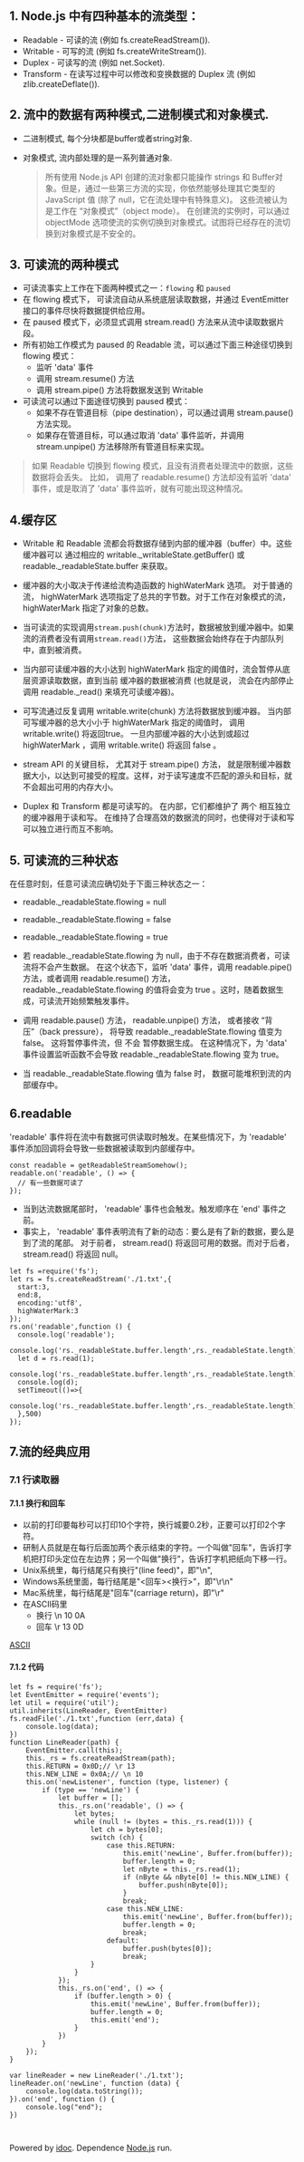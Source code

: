 ## 1\. Node.js 中有四种基本的流类型：

-   Readable - 可读的流 (例如 fs.createReadStream()).
-   Writable - 可写的流 (例如 fs.createWriteStream()).
-   Duplex - 可读写的流 (例如 net.Socket).
-   Transform - 在读写过程中可以修改和变换数据的 Duplex 流 (例如 zlib.createDeflate()).

## 2\. 流中的数据有两种模式,二进制模式和对象模式.

-   二进制模式, 每个分块都是buffer或者string对象.
-   对象模式, 流内部处理的是一系列普通对象.
    
    > 所有使用 Node.js API 创建的流对象都只能操作 strings 和 Buffer对象。但是，通过一些第三方流的实现，你依然能够处理其它类型的 JavaScript 值 (除了 null，它在流处理中有特殊意义)。 这些流被认为是工作在 “对象模式”（object mode）。 在创建流的实例时，可以通过 objectMode 选项使流的实例切换到对象模式。试图将已经存在的流切换到对象模式是不安全的。
    

## 3\. 可读流的两种模式

-   可读流事实上工作在下面两种模式之一：`flowing` 和 `paused`
-   在 flowing 模式下， 可读流自动从系统底层读取数据，并通过 EventEmitter 接口的事件尽快将数据提供给应用。
-   在 paused 模式下，必须显式调用 stream.read() 方法来从流中读取数据片段。
-   所有初始工作模式为 paused 的 Readable 流，可以通过下面三种途径切换到 flowing 模式：
    -   监听 'data' 事件
    -   调用 stream.resume() 方法
    -   调用 stream.pipe() 方法将数据发送到 Writable
-   可读流可以通过下面途径切换到 paused 模式：
    -   如果不存在管道目标（pipe destination），可以通过调用 stream.pause() 方法实现。
    -   如果存在管道目标，可以通过取消 'data' 事件监听，并调用 stream.unpipe() 方法移除所有管道目标来实现。

> 如果 Readable 切换到 flowing 模式，且没有消费者处理流中的数据，这些数据将会丢失。 比如， 调用了 readable.resume() 方法却没有监听 'data' 事件，或是取消了 'data' 事件监听，就有可能出现这种情况。

## 4.缓存区

-   Writable 和 Readable 流都会将数据存储到内部的缓冲器（buffer）中。这些缓冲器可以 通过相应的 writable.\_writableState.getBuffer() 或 readable.\_readableState.buffer 来获取。
    
-   缓冲器的大小取决于传递给流构造函数的 highWaterMark 选项。 对于普通的流， highWaterMark 选项指定了总共的字节数。对于工作在对象模式的流， highWaterMark 指定了对象的总数。
    
-   当可读流的实现调用`stream.push(chunk)`方法时，数据被放到缓冲器中。如果流的消费者没有调用`stream.read()`方法， 这些数据会始终存在于内部队列中，直到被消费。
    
-   当内部可读缓冲器的大小达到 highWaterMark 指定的阈值时，流会暂停从底层资源读取数据，直到当前 缓冲器的数据被消费 (也就是说， 流会在内部停止调用 readable.\_read() 来填充可读缓冲器)。
    
-   可写流通过反复调用 writable.write(chunk) 方法将数据放到缓冲器。 当内部可写缓冲器的总大小小于 highWaterMark 指定的阈值时， 调用 writable.write() 将返回true。 一旦内部缓冲器的大小达到或超过 highWaterMark ，调用 writable.write() 将返回 false 。
    
-   stream API 的关键目标， 尤其对于 stream.pipe() 方法， 就是限制缓冲器数据大小，以达到可接受的程度。这样，对于读写速度不匹配的源头和目标，就不会超出可用的内存大小。
    
-   Duplex 和 Transform 都是可读写的。 在内部，它们都维护了 两个 相互独立的缓冲器用于读和写。 在维持了合理高效的数据流的同时，也使得对于读和写可以独立进行而互不影响。
    

## 5\. 可读流的三种状态

在任意时刻，任意可读流应确切处于下面三种状态之一：

-   readable.\_readableState.flowing = null
-   readable.\_readableState.flowing = false
-   readable.\_readableState.flowing = true
    
-   若 readable.\_readableState.flowing 为 null，由于不存在数据消费者，可读流将不会产生数据。 在这个状态下，监听 'data' 事件，调用 readable.pipe() 方法，或者调用 readable.resume() 方法， readable.\_readableState.flowing 的值将会变为 true 。这时，随着数据生成，可读流开始频繁触发事件。
    
-   调用 readable.pause() 方法， readable.unpipe() 方法， 或者接收 “背压”（back pressure）， 将导致 readable.\_readableState.flowing 值变为 false。 这将暂停事件流，但 不会 暂停数据生成。 在这种情况下，为 'data' 事件设置监听函数不会导致 readable.\_readableState.flowing 变为 true。
    
-   当 readable.\_readableState.flowing 值为 false 时， 数据可能堆积到流的内部缓存中。
    

## 6.readable

'readable' 事件将在流中有数据可供读取时触发。在某些情况下，为 'readable' 事件添加回调将会导致一些数据被读取到内部缓存中。

```
const readable = getReadableStreamSomehow();
readable.on('readable', () => {
  // 有一些数据可读了
});

```

-   当到达流数据尾部时， 'readable' 事件也会触发。触发顺序在 'end' 事件之前。
-   事实上， 'readable' 事件表明流有了新的动态：要么是有了新的数据，要么是到了流的尾部。 对于前者， stream.read() 将返回可用的数据。而对于后者， stream.read() 将返回 null。

```
let fs =require('fs');
let rs = fs.createReadStream('./1.txt',{
  start:3,
  end:8,
  encoding:'utf8',
  highWaterMark:3
});
rs.on('readable',function () {
  console.log('readable');
  console.log('rs._readableState.buffer.length',rs._readableState.length);
  let d = rs.read(1);
  console.log('rs._readableState.buffer.length',rs._readableState.length);
  console.log(d);
  setTimeout(()=>{
      console.log('rs._readableState.buffer.length',rs._readableState.length);
  },500)
});

```

## 7.流的经典应用

### 7.1 行读取器

#### 7.1.1 换行和回车

-   以前的打印要每秒可以打印10个字符，换行城要0.2秒，正要可以打印2个字符。
-   研制人员就是在每行后面加两个表示结束的字符。一个叫做"回车"，告诉打字机把打印头定位在左边界；另一个叫做"换行"，告诉打字机把纸向下移一行。
-   Unix系统里，每行结尾只有换行"(line feed)"，即"\\n",
-   Windows系统里面，每行结尾是"<回车><换行>"，即"\\r\\n"
-   Mac系统里，每行结尾是"回车"(carriage return)，即"\\r"
-   在ASCII码里
    -   换行 \\n 10 0A
    -   回车 \\r 13 0D

[ASCII](http://ascii.911cha.com/)

#### 7.1.2 代码

```
let fs = require('fs');
let EventEmitter = require('events');
let util = require('util');
util.inherits(LineReader, EventEmitter)
fs.readFile('./1.txt',function (err,data) {
    console.log(data);
})
function LineReader(path) {
    EventEmitter.call(this);
    this._rs = fs.createReadStream(path);
    this.RETURN = 0x0D;// \r 13
    this.NEW_LINE = 0x0A;// \n 10
    this.on('newListener', function (type, listener) {
        if (type == 'newLine') {
            let buffer = [];
            this._rs.on('readable', () => {
                let bytes;
                while (null != (bytes = this._rs.read(1))) {
                    let ch = bytes[0];
                    switch (ch) {
                        case this.RETURN:
                            this.emit('newLine', Buffer.from(buffer));
                            buffer.length = 0;
                            let nByte = this._rs.read(1);
                            if (nByte && nByte[0] != this.NEW_LINE) {
                                buffer.push(nByte[0]);
                            }
                            break;
                        case this.NEW_LINE:
                            this.emit('newLine', Buffer.from(buffer));
                            buffer.length = 0;
                            break;
                        default:
                            buffer.push(bytes[0]);
                            break;
                    }
                }
            });
            this._rs.on('end', () => {
                if (buffer.length > 0) {
                    this.emit('newLine', Buffer.from(buffer));
                    buffer.length = 0;
                    this.emit('end');
                }
            })
        }
    });
}

var lineReader = new LineReader('./1.txt');
lineReader.on('newLine', function (data) {
    console.log(data.toString());
}).on('end', function () {
    console.log("end");
})



```

Powered by [idoc](https://github.com/jaywcjlove/idoc). Dependence [Node.js](https://nodejs.org) run.